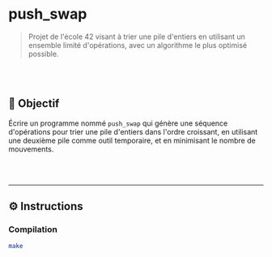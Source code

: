 # push_swap

> Projet de l'école 42 visant à trier une pile d'entiers en utilisant un ensemble limité d'opérations, avec un algorithme le plus optimisé possible.

<br><br>

## 🚀 Objectif

Écrire un programme nommé `push_swap` qui génère une séquence d'opérations pour trier une pile d'entiers dans l'ordre croissant, en utilisant une deuxième pile comme outil temporaire, et en minimisant le nombre de mouvements.

<br><br>

---

## ⚙️ Instructions

### Compilation

```bash
make
